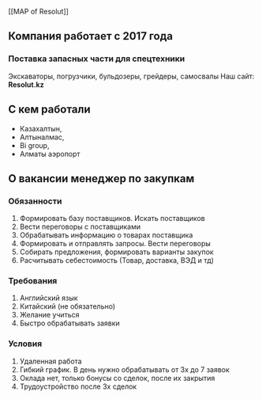[[MAP of Resolut]]
## Компания работает с 2017 года 

### Поставка запасных части для спецтехники
Экскаваторы, погрузчики, бульдозеры, грейдеры, самосвалы
Наш сайт: **Resolut.kz**

## С кем работали
- Казахалтын, 
- Алтыналмас, 
- Bi group, 
- Алматы аэропорт

## О вакансии менеджер по закупкам
### Обязанности
1. Формировать базу поставщиков. Искать поставщиков
2. Вести переговоры с поставщиками
3. Обрабатывать информацию о товарах поставщика
4. Формировать и отправлять запросы. Вести переговоры
5. Собирать предложения, формировать варианты закупок
6. Расчитывать себестоимость (Товар, доставка, ВЭД и тд)

### Требования
1. Английский язык
2. Китайский (не обязательно)
3. Желание учиться 
4. Быстро обрабатывать заявки 

### Условия
1. Удаленная работа
2. Гибкий график. В день нужно обрабатывать от 3х до 7 заявок
3. Оклада нет, только бонусы со сделок, после их закрытия
4. Трудоустройство после 3х сделок



